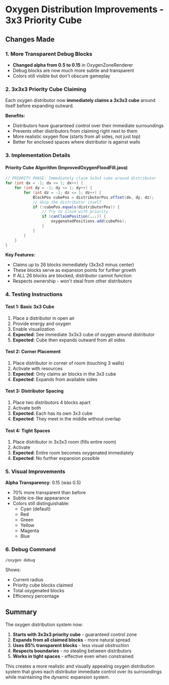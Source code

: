 # Oxygen Distribution Improvements - 3x3 Priority Cube

## Changes Made

### 1. More Transparent Debug Blocks
- **Changed alpha from 0.5 to 0.15** in OxygenZoneRenderer
- Debug blocks are now much more subtle and transparent
- Colors still visible but don't obscure gameplay

### 2. 3x3x3 Priority Cube Claiming
Each oxygen distributor now **immediately claims a 3x3x3 cube** around itself before expanding outward.

**Benefits:**
- Distributors have guaranteed control over their immediate surroundings
- Prevents other distributors from claiming right next to them
- More realistic oxygen flow (starts from all sides, not just top)
- Better for enclosed spaces where distributor is against walls

### 3. Implementation Details

#### Priority Cube Algorithm (ImprovedOxygenFloodFill.java)
```java
// PRIORITY PHASE: Immediately claim 3x3x3 cube around distributor
for (int dx = -1; dx <= 1; dx++) {
    for (int dy = -1; dy <= 1; dy++) {
        for (int dz = -1; dz <= 1; dz++) {
            BlockPos cubePos = distributorPos.offset(dx, dy, dz);
            // Skip the distributor itself
            if (!cubePos.equals(distributorPos)) {
                // Try to claim with priority
                if (canClaimPosition(...)) {
                    oxygenatedPositions.add(cubePos);
                }
            }
        }
    }
}
```

**Key Features:**
- Claims up to 26 blocks immediately (3x3x3 minus center)
- These blocks serve as expansion points for further growth
- If ALL 26 blocks are blocked, distributor cannot function
- Respects ownership - won't steal from other distributors

### 4. Testing Instructions

#### Test 1: Basic 3x3 Cube
1. Place a distributor in open air
2. Provide energy and oxygen
3. Enable visualization
4. **Expected**: See immediate 3x3x3 cube of oxygen around distributor
5. **Expected**: Cube then expands outward from all sides

#### Test 2: Corner Placement
1. Place distributor in corner of room (touching 3 walls)
2. Activate with resources
3. **Expected**: Only claims air blocks in the 3x3 cube
4. **Expected**: Expands from available sides

#### Test 3: Distributor Spacing
1. Place two distributors 4 blocks apart
2. Activate both
3. **Expected**: Each has its own 3x3 cube
4. **Expected**: They meet in the middle without overlap

#### Test 4: Tight Spaces
1. Place distributor in 3x3x3 room (fills entire room)
2. Activate
3. **Expected**: Entire room becomes oxygenated immediately
4. **Expected**: No further expansion possible

### 5. Visual Improvements

**Alpha Transparency**: 0.15 (was 0.5)
- 70% more transparent than before
- Subtle ice-like appearance
- Colors still distinguishable:
  - Cyan (default)
  - Red
  - Green
  - Yellow
  - Magenta
  - Blue

### 6. Debug Command
```
/oxygen debug
```
Shows:
- Current radius
- Priority cube blocks claimed
- Total oxygenated blocks
- Efficiency percentage

## Summary

The oxygen distribution system now:
1. **Starts with 3x3x3 priority cube** - guaranteed control zone
2. **Expands from all claimed blocks** - more natural spread
3. **Uses 85% transparent blocks** - less visual obstruction
4. **Respects boundaries** - no stealing between distributors
5. **Works in tight spaces** - effective even when constrained

This creates a more realistic and visually appealing oxygen distribution system that gives each distributor immediate control over its surroundings while maintaining the dynamic expansion system.